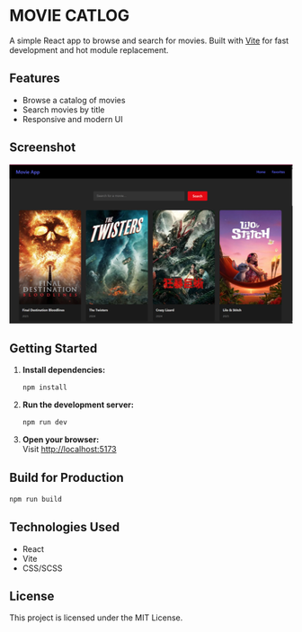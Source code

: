 # MOVIE CATLOG

A simple React app to browse and search for movies. Built with [Vite](https://vitejs.dev/) for fast development and hot module replacement.

## Features

- Browse a catalog of movies
- Search movies by title
- Responsive and modern UI

## Screenshot

![Movie Catalog Screenshot](./screenshot.png)

## Getting Started

1. **Install dependencies:**
   ```sh
   npm install
   ```

2. **Run the development server:**
   ```sh
   npm run dev
   ```

3. **Open your browser:**  
   Visit [http://localhost:5173](http://localhost:5173)

## Build for Production

```sh
npm run build
```

## Technologies Used

- React
- Vite
- CSS/SCSS

## License

This project is licensed under the MIT License.

